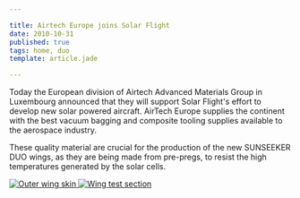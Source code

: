 ```yaml
---

title: Airtech Europe joins Solar Flight
date: 2010-10-31
published: true
tags: home, duo
template: article.jade

---
```


Today the European division of Airtech Advanced Materials Group in Luxembourg announced that they will support Solar Flight's effort to develop new solar powered aircraft.  AirTech Europe supplies the continent with the best vacuum bagging and composite tooling supplies available to the aerospace industry.

These quality material are crucial for the production of the new SUNSEEKER DUO wings, as they are being made from pre-pregs, to resist the high temperatures generated by the solar cells.

<div class="photoset">

<a href="/articles/airtechjoins/outerskin.jpg" rel="gal-11-5-11" title="Outer wing skin">
  <img src="/articles/airtechjoins/outerskin.jpg" alt= "Outer wing skin" \>
</a>

<a href="/articles/airtechjoins/wingtestsection.jpg" rel="gal-11-5-11" title="Wing test section">
  <img src="/articles/airtechjoins/wingtestsection.jpg" alt= "Wing test section" \>
</a>


</div>

